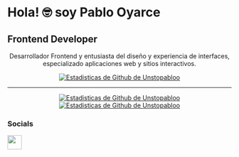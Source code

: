 Hola! 🤓 soy Pablo Oyarce
=============================

Frontend Developer
------------------

<p align="center">
  Desarrollador Frontend y entusiasta del diseño y experiencia de interfaces, especializado aplicaciones web y sitios interactivos.
</p>
<div align="center">
  
  [![Estadisticas de Github de Unstopabloo](https://github-readme-stats.vercel.app/api?username=unstopabloo&show_icons=true&locale=es&theme=dark#gh-dark-mode-only)](https://github.com/unstopabloo/github-readme-stats#gh-dark-mode-only)
  
  --------------
  
  [![Estadisticas de Github de Unstopabloo](https://github-readme-stats.vercel.app/api/top-langs/?username=unstopabloo&show_icons=true&theme=dark#gh-dark-mode-only&locale=es)](https://github.com/unstopabloo/github-readme-stats#gh-dark-mode-only)
  [![Estadisticas de Github de Unstopabloo](https://github-readme-stats.vercel.app/api?username=unstopabloo&show_icons=true&theme=default#gh-light-mode-only)](https://github.com/anuraghazra/github-readme-stats#gh-light-mode-only)

</div>


### Socials

<p align="left"><a href="https://www.linkedin.com/in/pablo-oyarce-ramirez/" target="_blank" rel="noreferrer"> <picture> <source media="(prefers-color-scheme: dark)" srcset="https://raw.githubusercontent.com/danielcranney/readme-generator/main/public/icons/socials/linkedin-dark.svg" /> <source media="(prefers-color-scheme: light)" srcset="https://raw.githubusercontent.com/danielcranney/readme-generator/main/public/icons/socials/linkedin.svg" /> <img src="https://raw.githubusercontent.com/danielcranney/readme-generator/main/public/icons/socials/linkedin.svg" width="32" height="32" /> </picture> </a></p>
